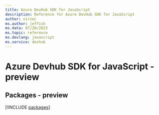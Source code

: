 ```yaml
---
title: Azure DevHub SDK for JavaScript
description: Reference for Azure DevHub SDK for JavaScript
author: xirzec
ms.author: jeffish
ms.data: 07/20/2023
ms.topic: reference
ms.devlang: javascript
ms.service: devhub
---
```

# Azure Devhub SDK for JavaScript - preview
## Packages - preview
[!INCLUDE [packages](devhub-index.md)]
